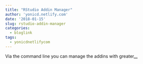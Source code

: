 ```yaml
---
title: "RStudio Addin Manager"
author: 'yonicd.netlify.com'
date: '2018-01-15'
slug: rstudio-addin-manager
categories:
  - bloglink
tags:
  - yonicdnetlifycom
---
```


Via the command line you can manage the addins with greater[... <i class="fas fa-external-link-alt"></i>](https://yonicd.netlify.com/post/rsam/)

